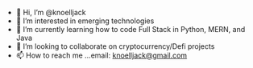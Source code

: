 - 👋 Hi, I’m @knoelljack
- 👀 I’m interested in emerging technologies
- 🌱 I’m currently learning how to code Full Stack in Python, MERN, and Java
- 💞️ I’m looking to collaborate on cryptocurrency/Defi projects
- 📫 How to reach me ...email: knoelljack@gmail.com

<!---
knoelljack/knoelljack is a ✨ special ✨ repository because its `README.md` (this file) appears on your GitHub profile.
You can click the Preview link to take a look at your changes.
--->
